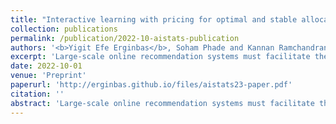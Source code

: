 ```yaml
---
title: "Interactive learning with pricing for optimal and stable allocations in markets"
collection: publications
permalink: /publication/2022-10-aistats-publication
authors: '<b>Yigit Efe Erginbas</b>, Soham Phade and Kannan Ramchandran'
excerpt: 'Large-scale online recommendation systems must facilitate the allocation of a limited number of items among competing users while learning their preferences from user feedback. As a principled way of incorporating market constraints and user incentives in the design, we consider our objectives to be two-fold: maximal social welfare with minimal instability. To maximize social welfare, our proposed framework enhances the quality of recommendations by exploring allocations that optimistically maximize the rewards. To minimize instability, a measure of users' incentives to deviate from recommended allocations, the algorithm prices the items based on a scheme derived from the Walrasian equilibria.'
date: 2022-10-01
venue: 'Preprint'
paperurl: 'http://erginbas.github.io/files/aistats23-paper.pdf'
citation: ''
abstract: 'Large-scale online recommendation systems must facilitate the allocation of a limited number of items among competing users while learning their preferences from user feedback. As a principled way of incorporating market constraints and user incentives in the design, we consider our objectives to be two-fold: maximal social welfare with minimal instability. To maximize social welfare, our proposed framework enhances the quality of recommendations by exploring allocations that optimistically maximize the rewards. To minimize instability, a measure of users' incentives to deviate from recommended allocations, the algorithm prices the items based on a scheme derived from the Walrasian equilibria. Though it is known that these equilibria yield stable prices for markets with known user preferences, our approach accounts for the inherent uncertainty in the preferences and further ensures that the users accept their recommendations under offered prices. To the best of our knowledge, our approach is the first to integrate techniques from combinatorial bandits, optimal resource allocation, and collaborative filtering to obtain an algorithm that achieves sub-linear social welfare regret as well as sub-linear instability. Empirical studies on synthetic and real-world data also demonstrate the efficacy of our strategy compared to approaches that do not fully incorporate all these aspects.'
---
```

